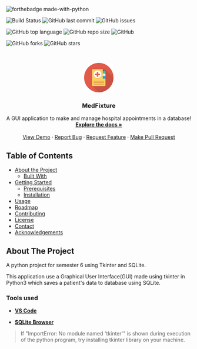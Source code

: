 
![forthebadge made-with-python](http://ForTheBadge.com/images/badges/made-with-python.svg)


![Build Status](https://travis-ci.com/chauhannaman98/MedFixture.svg?branch=master)  ![GitHub last commit](https://img.shields.io/github/last-commit/chauhannaman98/MedFixture) ![GitHub issues](https://img.shields.io/github/issues/chauhannaman98/MedFixture)

![GitHub top language](https://img.shields.io/github/languages/top/chauhannaman98/MedFixture) ![GitHub repo size](https://img.shields.io/github/repo-size/chauhannaman98/MedFixture) ![GitHub](https://img.shields.io/github/license/chauhannaman98/MedFixture)

![GitHub forks](https://img.shields.io/github/forks/chauhannaman98/MedFixture?style=social)  ![GitHub stars](https://img.shields.io/github/stars/chauhannaman98/MedFixture?style=social)


<!-- PROJECT LOGO -->
<br />
<p align="center">
  <a href="https://github.com/chauhannaman98/MedFixture">
    <img src="resources/icon.png" alt="Logo" width="80" height="80">
  </a>

  <h3 align="center">MedFixture</h3>

  <p align="center">
    A GUI application to make and manage hospital appointments in a database!
    <br />
    <a href="https://github.com/chauhannaman98/MedFixture/blob/master/README.md"><strong>Explore the docs »</strong></a>
    <br />
    <br />
    <a href="https://github.com/chauhannaman98/MedFixture">View Demo</a>
    ·
    <a href="https://github.com/chauhannaman98/MedFixture/issues">Report Bug</a>
    ·
    <a href="https://github.com/chauhannaman98/MedFixture/issues">Request Feature</a>
    ·
  <a href="https://github.com/chauhannaman98/Medixture/pulls">Make Pull Request</a>
  </p>
</p>


<!-- TABLE OF CONTENTS -->
## Table of Contents

* [About the Project](#about-the-project)
  * [Built With](#built-with)
* [Getting Started](#getting-started)
  * [Prerequisites](#prerequisites)
  * [Installation](#installation)
* [Usage](#usage)
* [Roadmap](#roadmap)
* [Contributing](#contributing)
* [License](#license)
* [Contact](#contact)
* [Acknowledgements](#acknowledgements)

<!-- ABOUT THE PROJECT -->
## About The Project


A python project for semester 6 using Tkinter and SQLite.

This application use a Graphical User Interface(GUI) made using tkinter in Python3 which saves a patient's data to database using SQLite.

  

### Tools used
-  **[VS Code](https://code.visualstudio.com/)**

-  **[SQLite Browser](http://sqlitebrowser.org/)**

  

> If "ImportError: No module named 'tkinter'" is shown during execution of the python program, try installing tkinter library on your machine.

